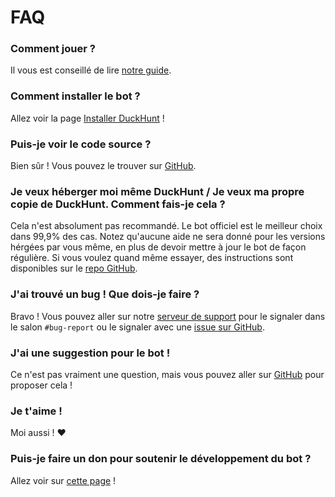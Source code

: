 # FAQ

### Comment jouer ?

Il vous est conseillé de lire [notre guide](how-to-play-with-duckhunt.md).

### Comment installer le bot ?

Allez voir la page [Installer DuckHunt](../bot-administration/command-list.md) !

### Puis-je voir le code source ?

Bien sûr ! Vous pouvez le trouver sur [GitHub](https://github.com/DuckHunt-discord/DHV3/issues).

### Je veux héberger moi même DuckHunt / Je veux ma propre copie de DuckHunt. Comment fais-je cela ?

Cela n'est absolument pas recommandé. Le bot officiel est le meilleur choix dans 99,9% des cas. Notez qu'aucune aide ne sera donné pour les versions hérgées par vous même, en plus de devoir mettre à jour le bot de façon régulière. Si vous voulez quand même essayer, des instructions sont disponibles sur le [repo GitHub](https://github.com/DuckHunt-discord/DHV3/issues).

### J'ai trouvé un bug ! Que dois-je faire ?

Bravo ! Vous pouvez aller sur notre [serveur de support](https://discordapp.com/invite/2BksEkV) pour le signaler dans le salon `#bug-report` ou le signaler avec une [issue sur GitHub](https://github.com/DuckHunt-discord/DHV3/issues).

### J'ai une suggestion pour le bot !

Ce n'est pas vraiment une question, mais vous pouvez aller sur [GitHub](https://github.com/DuckHunt-discord/DHV3/issues) pour proposer cela !

### Je t'aime !

Moi aussi ! ❤️

### Puis-je faire un don pour soutenir le développement du bot ?

Allez voir sur [cette page](how-to-contribute-to-the-bot.md) !

